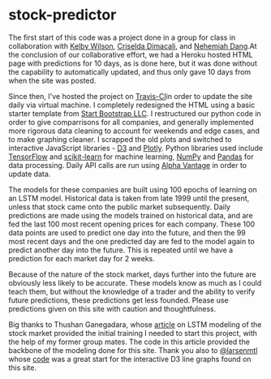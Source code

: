 # stock-predictor
The first start of this code was a project done in a group for class in collaboration with [Kelby Wilson](https://www.linkedin.com/in/kelby-wilson/), [Criselda Dimacali](https://www.linkedin.com/in/criselda-d-b45623105/), and [Nehemiah Dang](https://www.linkedin.com/in/nehemiah-dang/).At the conclusion of our collaborative effort, we had a Heroku hosted HTML page with predictions for 10 days, as is done here, but it was done without the capability to automatically updated, and thus only gave 10 days from when the site was posted.
                
Since then, I've hosted the project on [Travis-CI](https://travis-ci.com)in order to update the site daily via virtual machine. I completely redesigned the HTML using a basic starter template from [Start Bootstrap LLC](https://startbootstrap.com/). I restructured our python code in order to give comparrisons for all companies, and generally implemented more rigorous data cleaning to account for weekends and edge cases, and to make graphing cleaner. I scrapped the old plots and switched to interactive JavaScript libraries - [D3](https://d3js.org) and [Plotly](https://plotly.com). Python libraries used include [TensorFlow](https://tensorflow.org) and [scikit-learn](https://scikit-learn.org/stable/) for machine learning, [NumPy](https://numpy.org) and [Pandas](https://pandas.pydata.org/) for data processing. Daily API calls are run using [Alpha Vantage](https://www.alphavantage.co/) in order to update data.
              
The models for these companies are built using 100 epochs of learning on an LSTM model. Historical data is taken from late 1999 until the present, unless that stock came onto the public market subsequently. Daily predictions are made using the models trained on historical data, and are fed the last 100 most recent opening prices for each company. These 100 data points are used to predict one day into the future, and then the 99 most recent days and the one predicted day are fed to the model again to predict another day into the future. This is repeated until we have a prediction for each market day for 2 weeks.

Because of the nature of the stock market, days further into the future are obviously less likely to be accurate. These 
models know as much as I could teach them, but without the knowledge of a trader and the ability to verify future predictions,
these predictions get less founded. Please use predictions given on this site with caution and thoughtfulness. 

Big thanks to Thushan Ganegadara, whose [article](https://www.datacamp.com/community/tutorials/lstm-python-stock-market) on LSTM modeling of the stock market provided the initial training I needed to start this project, with the help of my former group mates. The code in this article provided the backbone of the modeling done for this site. Thank you also to [@larsenmtl](https://bl.ocks.org/larsenmtl) whose [code](https://bl.ocks.org/larsenmtl/e3b8b7c2ca4787f77d78f58d41c3da91) was a great start for the interactive D3 line graphs found on this site.